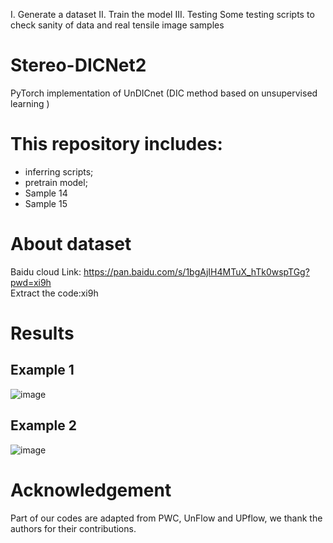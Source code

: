 


I. Generate a dataset
II. Train the model
III. Testing
Some testing scripts to check sanity of data and real tensile image samples


# Stereo-DICNet2
PyTorch implementation of UnDICnet (DIC method based on unsupervised learning )

# This repository includes:
* inferring scripts; 
* pretrain model;
* Sample 14
* Sample 15

# About dataset
Baidu cloud Link: https://pan.baidu.com/s/1bgAjIH4MTuX_hTk0wspTGg?pwd=xi9h <br/> 
Extract the code:xi9h
# Results
## Example 1
![image](result/res1.gif)
## Example 2
![image](result/res2.gif)

# Acknowledgement 
Part of our codes are adapted from PWC, UnFlow and UPflow, we thank the authors for their contributions.
